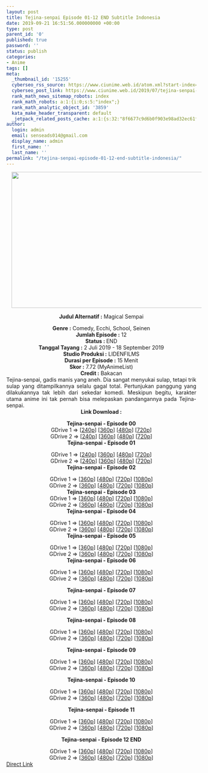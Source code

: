 ```yaml
---
layout: post
title: Tejina-senpai Episode 01-12 END Subtitle Indonesia
date: 2019-09-21 16:51:56.000000000 +00:00
type: post
parent_id: '0'
published: true
password: ''
status: publish
categories:
- Anime
tags: []
meta:
  _thumbnail_id: '15255'
  cyberseo_rss_source: https://www.ciunime.web.id/atom.xml?start-index=3151&max-results=150
  cyberseo_post_link: https://www.ciunime.web.id/2019/07/tejina-senpai-subtitle-indonesia.html
  rank_math_news_sitemap_robots: index
  rank_math_robots: a:1:{i:0;s:5:"index";}
  rank_math_analytic_object_id: '3859'
  kata_make_header_transparent: default
  _jetpack_related_posts_cache: a:1:{s:32:"8f6677c9d6b0f903e98ad32ec61f8deb";a:2:{s:7:"expires";i:1654425350;s:7:"payload";a:0:{}}}
author:
  login: admin
  email: senseads014@gmail.com
  display_name: admin
  first_name: ''
  last_name: ''
permalink: "/tejina-senpai-episode-01-12-end-subtitle-indonesia/"
---
```

<div style="text-align: center;">
<div style="text-align: left;">
<div class="separator" style="clear: both; text-align: center;"><a href="https://1.bp.blogspot.com/-XfcFQax-wkY/XRoJKXMk8dI/AAAAAAAAahE/zZuvC37TiYc3WyXdBsGkvKofWO80xd74gCLcBGAs/s1600/Tejina-senpai.jpg" imageanchor="1" style="margin-left: 1em; margin-right: 1em;"><img border="0" data-original-height="720" data-original-width="1280" height="360" src="{{ site.baseurl }}/assets/2019/09/Tejina-senpai.jpg" width="640" /></a></div>
<p></div>
<p><b>Judul</b><b><b> Alternatif</b> :</b> Magical Sempai</div>
<div style="text-align: center;"><b><b>Genre :</b></b> Comedy, Ecchi, School, Seinen</div>
<div style="text-align: center;"><b>Jumlah Episode :</b> 12<br /><b>Status : </b>END<br /><b>Tanggal Tayang :</b> 2 Juli 2019 - 18 September 2019<br /><b>Studio Produksi :</b> LIDENFILMS<br /><b>Durasi per Episode :</b> 15 Menit</div>
<div style="text-align: center;"><b>Skor :</b> 7.72 (MyAnimeList)<br /><b>Credit :</b> Bakacan</div>
<div style="text-align: center;"></div>
<div style="text-align: justify;">Tejina-senpai, gadis manis yang aneh. Dia sangat menyukai sulap, tetapi trik sulap yang ditampilkannya selalu gagal total. Pertunjukan panggung yang dilakukannya tak lebih dari sekedar komedi. Meskipun begitu, karakter utama anime ini tak pernah bisa melepaskan pandangannya pada Tejina-senpai.</div>
<div style="text-align: justify;"></div>
<div style="text-align: justify;"></div>
<div style="text-align: center;"><b>Link Download :</b></p>
</div>
<div style="text-align: center;">
<div style="text-align: center;"><b>Tejina-senpai - Episode 00</b></div>
<div style="text-align: center;"></div>
<div style="text-align: center;">GDrive 1 =&gt; [<a href="https://drive.google.com/file/d/1KiGLbPt9NpBxg97RDbKX6u38WsyDxEvq/view" target="_blank" rel="noopener">240p</a>] [<a href="https://drive.google.com/file/d/1HAXePVqom_p6yD7-hdYicw1m8Cx3O9tf/view" target="_blank" rel="noopener">360p</a>] [<a href="https://drive.google.com/file/d/1QT8T0g78OxIs69Blqs4_dDmK2tz8wqJl/view" target="_blank" rel="noopener">480p</a>] [<a href="https://drive.google.com/file/d/1N4v3mj09NLcSeJF7sWErzxy_mwCcKU1c/view" target="_blank" rel="noopener">720p</a>]<br />GDrive 2 =&gt; [<a href="https://drive.google.com/file/d/1pbfsgbY-7BLWKhqg94A-mTcr3HaygKER/view" target="_blank" rel="noopener">240p</a>] [<a href="https://drive.google.com/file/d/1p0enwST2DmXZTY7M57pxpbklwE145jJe/view" target="_blank" rel="noopener">360p</a>] [<a href="https://drive.google.com/file/d/1xPjvf5YLvd2yumFI5XbxoXqUA9b3g4Mk/view" target="_blank" rel="noopener">480p</a>] [<a href="https://drive.google.com/file/d/1O1o8Y69QM4kRzahMf0AG14Cd8Et8prk9/view" target="_blank" rel="noopener">720p</a>]
<div style="text-align: center;"><b>Tejina-senpai - Episode 01</b></p>
<div style="text-align: center;">GDrive 1 =&gt; [<a href="https://drive.google.com/file/d/12-3S6YbEFnpqDqAxBDiz9hA4xGnj4Re7/view" target="_blank" rel="noopener">240p</a>] [<a href="https://drive.google.com/file/d/1ZBNgnFXTajB-7WJxu7ptWjUcddtKwDMH/view" target="_blank" rel="noopener">360p</a>] [<a href="https://drive.google.com/file/d/1UaQmQWbEQcmS28ukFLVAbye99-dIHPi4/view" target="_blank" rel="noopener">480p</a>] [<a href="https://drive.google.com/file/d/18lyjEqD0fBVe8TpFDqSTxLDCfCxFq7BC/view" target="_blank" rel="noopener">720p</a>]<br />GDrive 2 =&gt; [<a href="https://drive.google.com/file/d/19iTZNTYOGdGb_2tpGarDCspX-foLEA_d/view" target="_blank" rel="noopener">240p</a>] [<a href="https://drive.google.com/file/d/1vB-E1YJtA_-pV_TmbyRXirnxPTWhbF7l/view" target="_blank" rel="noopener">360p</a>] [<a href="https://drive.google.com/file/d/1wm7gVHFfkKzK1q0qOssZ2IkYb-FMM_iy/view" target="_blank" rel="noopener">480p</a>] [<a href="https://drive.google.com/file/d/1i4cU-PBaOd36SMuNAoCjV84igqaq-JPS/view" target="_blank" rel="noopener">720p</a>]
<div style="text-align: center;"><b>Tejina-senpai - Episode 02</b></p>
<div style="text-align: center;">GDrive 1 =&gt; [<a href="https://drive.google.com/file/d/1ELe4L-qoDQHY3sH3aH3TiPQFgUbjX-VL/view" target="_blank" rel="noopener">360p</a>] [<a href="https://drive.google.com/file/d/1NlvjTWjQ-SlbY3UQ0_a8OI3mB8z7pEt0/view" target="_blank" rel="noopener">480p</a>] [<a href="https://drive.google.com/file/d/1EvCa5hjYf55eS_1W_YTpvphfLTCWg8nC/view" target="_blank" rel="noopener">720p</a>] [<a href="https://drive.google.com/file/d/1OQ1BhyCcW_hDNtxn8NUmvn8rlf3wxvHV/view" target="_blank" rel="noopener">1080p</a>]<br />GDrive 2 =&gt; [<a href="https://drive.google.com/file/d/1eYL7Ooz64I-pMGrVbrISLAOyqcwWmwz5/view" target="_blank" rel="noopener">360p</a>] [<a href="https://drive.google.com/file/d/1Uh7nX-W09GrV7mDxZtAZZ1FnPZHk8G4k/view" target="_blank" rel="noopener">480p</a>] [<a href="https://drive.google.com/file/d/1yOGNLFlODVJYo4QdGbZS43ueu8gORAr7/view" target="_blank" rel="noopener">720p</a>] [<a href="https://drive.google.com/file/d/1f0w17QoJCcS75_YO-Y670Hw7ZVkpRpGK/view" target="_blank" rel="noopener">1080p</a>]
<div style="text-align: center;">
<div style="text-align: center;"><b>Tejina-senpai - Episode 03</b></div>
<div style="text-align: center;"></div>
<div style="text-align: center;">
<div style="text-align: center;">GDrive 1 =&gt; [<a href="https://drive.google.com/file/d/1FmLAslP09e7sfw7wEPmyAbA7UXs7xDCh/view" target="_blank" rel="noopener">360p</a>] [<a href="https://drive.google.com/file/d/1AtPnsoY1WmmTE7qGwLzc48Ih91Bmrs-N/view" target="_blank" rel="noopener">480p</a>] [<a href="https://drive.google.com/file/d/1D4twjFcuMVg_uAV52dAWHcgoZxOvJQ3X/view" target="_blank" rel="noopener">720p</a>] [<a href="https://drive.google.com/file/d/16tBFtkI7EU_3SZlqSsiy5KQJUw7BFoRm/view" target="_blank" rel="noopener">1080p</a>]</div>
<div style="text-align: center;">GDrive 2 =&gt; [<a href="https://drive.google.com/file/d/1SyNNsufGJJPflfM5Oa5dMgNQKAbxlD5_/view" target="_blank" rel="noopener">360p</a>] [<a href="https://drive.google.com/file/d/1LhYQ-h0LfSDCn9MKAhOmtFJJA7M8lCXz/view" target="_blank" rel="noopener">480p</a>] [<a href="https://drive.google.com/file/d/1I5lRL8u07odwo5ozKRHM3yfmrK_sHs6-/view" target="_blank" rel="noopener">720p</a>] [<a href="https://drive.google.com/file/d/1H4_-uIT-2dykxDQDjMNTs0faI1rYlpqu/view" target="_blank" rel="noopener">1080p</a>]</div>
<div style="text-align: center;"><b>Tejina-senpai - Episode 04</b></p>
<div style="text-align: center;">GDrive 1 =&gt; [<a href="https://drive.google.com/file/d/19HoTyK0DXapikDb3DRLrtePX9GldKVao/view" target="_blank" rel="noopener">360p</a>] [<a href="https://drive.google.com/file/d/1d4aRxi8d_medHy1UxPEUXH0BKm4BH_Jd/view" target="_blank" rel="noopener">480p</a>] [<a href="https://drive.google.com/file/d/114PL1SrWzGNjE4r44ZAn3R3QsfgsPyqw/view" target="_blank" rel="noopener">720p</a>] [<a href="https://drive.google.com/file/d/1CGboQTLNFlHynnbGub27V0KOwigMuDoR/view" target="_blank" rel="noopener">1080p</a>]<br />GDrive 2 =&gt; [<a href="https://drive.google.com/file/d/1yFp3mlVQb0h_LLB47W1-LC_YafNBRpl2/view" target="_blank" rel="noopener">360p</a>] [<a href="https://drive.google.com/file/d/1oJTGdvWW0RblSx_YBaKbF7Kf5Ovz3g9Q/view" target="_blank" rel="noopener">480p</a>] [<a href="https://drive.google.com/file/d/1ZjRmp0JYliitfAi3kjtX0VTmRJuuNofw/view" target="_blank" rel="noopener">720p</a>] [<a href="https://drive.google.com/file/d/1vSNXuOyoYQWfSuyNXLIzX4JeuSA6u3YU/view" target="_blank" rel="noopener">1080p</a>]
<div style="text-align: center;"><b>Tejina-senpai - Episode 05</b></p>
<div style="text-align: center;">GDrive 1 =&gt; [<a href="https://drive.google.com/file/d/15cG0g3ybdTxSThIDZMVPCruUgt-mpA6C/view" target="_blank" rel="noopener">360p</a>] [<a href="https://drive.google.com/file/d/1Ohce7WUdfw4FaV1svlT6iAd5Ni-gFfS0/view" target="_blank" rel="noopener">480p</a>] [<a href="https://drive.google.com/file/d/1EJgL-XeEqkwENGSxkUX7hiAe5IgFeotN/view" target="_blank" rel="noopener">720p</a>] [<a href="https://drive.google.com/file/d/1HOs0rQbRfSxRz0Dd4rHz3L9_-cyAW6uG/view" target="_blank" rel="noopener">1080p</a>]<br />GDrive 2 =&gt; [<a href="https://drive.google.com/file/d/1RnGnVKlG17b1LDDaDAVq16HEHIFc9iQH/view" target="_blank" rel="noopener">360p</a>] [<a href="https://drive.google.com/file/d/1PKSgXRDldQ_eqzw-eGus122QIulyG0yd/view" target="_blank" rel="noopener">480p</a>] [<a href="https://drive.google.com/file/d/1q28HP-BczGs5DSkmL7U_tQl2DhF2fy40/view" target="_blank" rel="noopener">720p</a>] [<a href="https://drive.google.com/file/d/1k2uu8_g-xmeR361Xu-yAws9SQJ6K8rsW/view" target="_blank" rel="noopener">1080p</a>]
<div style="text-align: center;"><b>Tejina-senpai - Episode 06</b></p>
<div style="text-align: center;">GDrive 1 =&gt; [<a href="https://drive.google.com/file/d/1Zlvm670aNPmYFw0xBQ7NY8xZ0IYLxxCG/view" target="_blank" rel="noopener">360p</a>] [<a href="https://drive.google.com/file/d/1UK6LGsrhX6T4-xmkq2mdU4PFbICbErcC/view" target="_blank" rel="noopener">480p</a>] [<a href="https://drive.google.com/file/d/1UPlH6LWs4o_LR5NBPIDIkLFXYiNs9FbH/view" target="_blank" rel="noopener">720p</a>] [<a href="https://drive.google.com/file/d/1FY-g_NZn2kowUGedxs6S3eZ1wY6N6Eti/view" target="_blank" rel="noopener">1080p</a>]<br />GDrive 2 =&gt; [<a href="https://drive.google.com/file/d/1tuYgwgapVJLbn0TOxNsWyE4njoycr1sL/view" target="_blank" rel="noopener">360p</a>] [<a href="https://drive.google.com/file/d/1avH--iK3HxsZqeNYjPhKNI9u1UWCv9Af/view" target="_blank" rel="noopener">480p</a>] [<a href="https://drive.google.com/file/d/1h9cSjpm2MMBYnPa0zSU6E0T7I5uKKojU/view" target="_blank" rel="noopener">720p</a>] [<a href="https://drive.google.com/file/d/1Jq8lNbjCS_HfxRKMdeJ7UOKs_OcDMKcA/view" target="_blank" rel="noopener">1080p</a>]</p>
<p><b>Tejina-senpai - Episode 07</b></p>
<div style="text-align: center;">GDrive 1 =&gt; [<a href="https://drive.google.com/file/d/1D6uFbugyEcZ6vzVlrjOz-7vDDh2R0Bh3/view" target="_blank" rel="noopener">360p</a>] [<a href="https://drive.google.com/file/d/171wNTNGS5uUWmzxATS5lvRjUsi_hSYy1/view" target="_blank" rel="noopener">480p</a>] [<a href="https://drive.google.com/file/d/1ROztrZk1NDbBczLxXbCmHMn-bY3PA7Sq/view" target="_blank" rel="noopener">720p</a>] [<a href="https://drive.google.com/file/d/12W4-OdA-n6PcVZQDl4CtciSedGrMysSx/view" target="_blank" rel="noopener">1080p</a>]<br />GDrive 2 =&gt; [<a href="https://drive.google.com/file/d/1wKrWK9Wiqt0P7pIYPr25L_yR6FGO8VVb/view" target="_blank" rel="noopener">360p</a>] [<a href="https://drive.google.com/file/d/1qs0IsbxFaqWKnabab4iTkJgvcWBDiNxQ/view" target="_blank" rel="noopener">480p</a>] [<a href="https://drive.google.com/file/d/1pW-_R0re-mdac1I45tTZWRkTUcELRSbW/view" target="_blank" rel="noopener">720p</a>] [<a href="https://drive.google.com/file/d/1MzHSH0HvNycZAOR0nM5wcGD-3HGIjd5V/view" target="_blank" rel="noopener">1080p</a>]</p>
<p><b>Tejina-senpai - Episode 08</b></p>
<div style="text-align: center;">GDrive 1 =&gt; [<a href="https://drive.google.com/file/d/1DaZDMbBAZdWiTVnjMly8aRssp_2NwT2s/view" target="_blank" rel="noopener">360p</a>] [<a href="https://drive.google.com/file/d/1Ns-1kgcqGFz0ygIAAatSo7KTWJNFC_eb/view" target="_blank" rel="noopener">480p</a>] [<a href="https://drive.google.com/file/d/1NLutU8ME4vMGlYb6hjyc5WUZc3MksMUv/view" target="_blank" rel="noopener">720p</a>] [<a href="https://drive.google.com/file/d/1RnfZokcS0toM9m5hrEQ_ekPnDKU862cG/view" target="_blank" rel="noopener">1080p</a>]<br />GDrive 2 =&gt; [<a href="https://drive.google.com/file/d/1bJWvVIQOwSMFb3bJItaOQ6R3cBMVnhc2/view" target="_blank" rel="noopener">360p</a>] [<a href="https://drive.google.com/file/d/1naVF9YebBlIhoeUA_VMtJSezL9TPkrgp/view" target="_blank" rel="noopener">480p</a>] [<a href="https://drive.google.com/file/d/1eDakgVOyRDh5YZErttBRuMd58eAftBkH/view" target="_blank" rel="noopener">720p</a>] [<a href="https://drive.google.com/file/d/1de5FdXnVYnm1y_jrTMtyZE7Gn-aymJeQ/view" target="_blank" rel="noopener">1080p</a>]</p>
<p><b>Tejina-senpai - Episode 09</b></p>
<div style="text-align: center;">GDrive 1 =&gt; [<a href="https://drive.google.com/uc?export=download&amp;id=152i1xh1WqQ6pswFtdLFD7Rfjq-W6kNnQ" target="_blank" rel="noopener">360p</a>] [<a href="https://drive.google.com/uc?export=download&amp;id=1W7TL1nxFwhIsSJ50dzg8ujUSa1CAGbAH" target="_blank" rel="noopener">480p</a>] [<a href="https://drive.google.com/uc?export=download&amp;id=1CYxZlXXYohb2JBRwE_wCO1ocOJ0eH1Pw" target="_blank" rel="noopener">720p</a>] [<a href="https://drive.google.com/uc?export=download&amp;id=129JKUv4w8n5qQQWr1X5TqpM9zQo_GEyy" target="_blank" rel="noopener">1080p</a>]<br />GDrive 2 =&gt; [<a href="https://drive.google.com/uc?export=download&amp;id=1vrjf7-rLxB1Pmvawx-VA2ebXqRm5hIrU" target="_blank" rel="noopener">360p</a>] [<a href="https://drive.google.com/uc?export=download&amp;id=1ZnGWiahUrEhugL8sx2BYi7x5glLh2QpL" target="_blank" rel="noopener">480p</a>] [<a href="https://drive.google.com/uc?export=download&amp;id=1LZ8ALIjYKF5uuorBSUcy4SFwBD7nqNhb" target="_blank" rel="noopener">720p</a>] [<a href="https://drive.google.com/uc?export=download&amp;id=1jm4N5ZA0As2E1bRnaICKRAFYfHNfL8Mk" target="_blank" rel="noopener">1080p</a>]</p>
<p><b>Tejina-senpai - Episode 10</b></p>
<div style="text-align: center;">GDrive 1 =&gt; [<a href="https://drive.google.com/uc?export=download&amp;id=14zBQSSiH5MzLqjGv62XQumzkufUEAVmc" target="_blank" rel="noopener">360p</a>] [<a href="https://drive.google.com/uc?export=download&amp;id=1VGN7HqEkC0ACXHr6X4YWvANzuBOR4T0X" target="_blank" rel="noopener">480p</a>] [<a href="https://drive.google.com/uc?export=download&amp;id=1FDMyWRODbkB1VPK0W8nCLBYKd0fDMLJg" target="_blank" rel="noopener">720p</a>] [<a href="https://drive.google.com/uc?export=download&amp;id=1Dv6RxLxOrWGL09s59JvzyP8Hj59FqZzc" target="_blank" rel="noopener">1080p</a>]<br />GDrive 2 =&gt; [<a href="https://drive.google.com/uc?export=download&amp;id=14zBQSSiH5MzLqjGv62XQumzkufUEAVmc" target="_blank" rel="noopener">360p</a>] [<a href="https://drive.google.com/uc?export=download&amp;id=1VGN7HqEkC0ACXHr6X4YWvANzuBOR4T0X" target="_blank" rel="noopener">480p</a>] [<a href="https://drive.google.com/uc?export=download&amp;id=1FDMyWRODbkB1VPK0W8nCLBYKd0fDMLJg" target="_blank" rel="noopener">720p</a>] [<a href="https://drive.google.com/uc?export=download&amp;id=1Dv6RxLxOrWGL09s59JvzyP8Hj59FqZzc" target="_blank" rel="noopener">1080p</a>]</p>
<p><b>Tejina-senpai - Episode 11</b></p>
<div style="text-align: center;">GDrive 1 =&gt; [<a href="https://drive.google.com/uc?export=download&amp;id=1vZuTASIsEbPYYLSp1fF4_jnMLK8SzegX" target="_blank" rel="noopener">360p</a>] [<a href="https://drive.google.com/uc?export=download&amp;id=1w9WtAbA2tAGGeJMnodMC0eIGSo77vMIm" target="_blank" rel="noopener">480p</a>] [<a href="https://drive.google.com/uc?export=download&amp;id=1XHM7Cf1ve82gvH7AKHsmv-PMee2OGqnJ" target="_blank" rel="noopener">720p</a>] [<a href="https://drive.google.com/uc?export=download&amp;id=1W5nlx_pdxuRm-r1NED6IkklMOibv_2T7" target="_blank" rel="noopener">1080p</a>]<br />GDrive 2 =&gt; [<a href="https://drive.google.com/uc?export=download&amp;id=1vZuTASIsEbPYYLSp1fF4_jnMLK8SzegX" target="_blank" rel="noopener">360p</a>] [<a href="https://drive.google.com/uc?export=download&amp;id=1w9WtAbA2tAGGeJMnodMC0eIGSo77vMIm" target="_blank" rel="noopener">480p</a>] [<a href="https://drive.google.com/uc?export=download&amp;id=1XHM7Cf1ve82gvH7AKHsmv-PMee2OGqnJ" target="_blank" rel="noopener">720p</a>] [<a href="https://drive.google.com/uc?export=download&amp;id=1W5nlx_pdxuRm-r1NED6IkklMOibv_2T7" target="_blank" rel="noopener">1080p</a>]</p>
<p><b>Tejina-senpai - Episode 12 END</b></p>
<div style="text-align: center;">GDrive 1 =&gt; [<a href="https://drive.google.com/uc?export=download&amp;id=1Bz9RXtHXOo6x0ph937wWrnxYMSq2Ex7y" target="_blank" rel="noopener">360p</a>] [<a href="https://drive.google.com/uc?export=download&amp;id=1r6CAAllSh5n42x2o7KtOET-zonMIFebv" target="_blank" rel="noopener">480p</a>] [<a href="https://drive.google.com/uc?export=download&amp;id=1k1imlxnHXxlutOWh3gilT4GHu9K3hNmX" target="_blank" rel="noopener">720p</a>] [<a href="https://drive.google.com/uc?export=download&amp;id=17lOyvfPTsE-i0ZAUfVawB5vIWG8YboDy" target="_blank" rel="noopener">1080p</a>]<br />GDrive 2 =&gt; [<a href="https://drive.google.com/uc?export=download&amp;id=1Bz9RXtHXOo6x0ph937wWrnxYMSq2Ex7y" target="_blank" rel="noopener">360p</a>] [<a href="https://drive.google.com/uc?export=download&amp;id=1r6CAAllSh5n42x2o7KtOET-zonMIFebv" target="_blank" rel="noopener">480p</a>] [<a href="https://drive.google.com/uc?export=download&amp;id=1k1imlxnHXxlutOWh3gilT4GHu9K3hNmX" target="_blank" rel="noopener">720p</a>] [<a href="https://drive.google.com/uc?export=download&amp;id=17lOyvfPTsE-i0ZAUfVawB5vIWG8YboDy" target="_blank" rel="noopener">1080p</a>]</div>
</div>
</div>
</div>
</div>
</div>
</div>
</div>
</div>
</div>
</div>
</div>
</div>
</div>
</div>
</div>
</div>
</div>
</div>
</div>
<link rel="stylesheet" href="https://cdnjs.cloudflare.com/ajax/libs/font-awesome/4.7.0/css/font-awesome.min.css" />
<div class="divbtn"> <a href="https://handymansurrender.com/fihup8buzv?key=94550f7ce39444073321dde3b8782f97" class="btn"><i class="fa fa-download"></i> Direct Link</a> </div>
